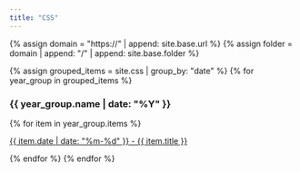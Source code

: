 ```yaml
---
title: "CSS"
---
```


{% assign domain = "https://" | append: site.base.url %} 
{% assign folder = domain | append: "/" | append: site.base.folder %} 


{% assign grouped_items = site.css | group_by: "date" %}
{% for year_group in grouped_items %}
<h3>{{ year_group.name | date: "%Y" }}</h3>
{% for item in year_group.items %}

<p><a href="{{ item.url }}">{{ item.date | date: "%m-%d" }} - {{ item.title }}</a></p>
{% endfor %}
{% endfor %}
